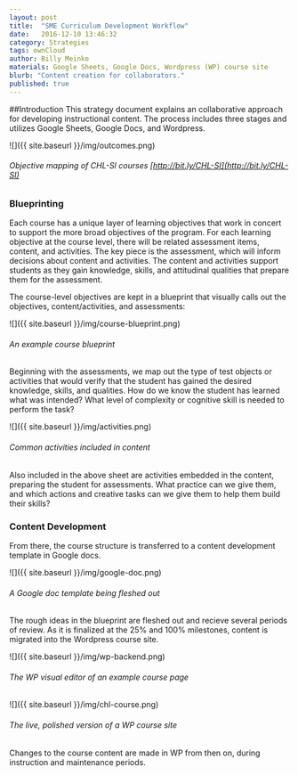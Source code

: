 ```yaml
---
layout: post
title:  "SME Curriculum Development Workflow"
date:   2016-12-10 13:46:32
category: Strategies
tags: ownCloud
author: Billy Meinke
materials: Google Sheets, Google Docs, Wordpress (WP) course site
blurb: "Content creation for collaborators."
published: true
---
```



##Introduction
This strategy document explains an collaborative approach  for developing instructional content. The process includes three stages and utilizes Google Sheets, Google Docs, and Wordpress.

![]({{ site.baseurl }}/img/outcomes.png)

###### Objective mapping of CHL-SI courses [http://bit.ly/CHL-SI](http://bit.ly/CHL-SI)

>  

### Blueprinting
Each course has a unique layer of learning objectives that work in concert to support the more broad objectives of the program. For each learning objective at the course level, there will be related assessment items, content, and activities. The key piece is the assessment, which will inform decisions about content and activities. The content and activities support students as they gain knowledge, skills, and attitudinal qualities that prepare them for the assessment.

The course-level objectives are kept in a blueprint that visually calls out the objectives, content/activities, and assessments:

![]({{ site.baseurl }}/img/course-blueprint.png)

###### An example course blueprint

Beginning with the assessments, we map out the type of test objects or activities that would verify that the student has gained the desired knowledge, skills, and qualities. How do we know the student has learned what was intended? What level of complexity or cognitive skill is needed to perform the task?

![]({{ site.baseurl }}/img/activities.png)

###### Common activities included in content

Also included in the above sheet are activities embedded in the content, preparing the student for assessments. What practice can we give them, and which actions and creative tasks can we give them to help them build their skills?

>  

### Content Development

From there, the course structure is transferred to a content development template in Google docs.

![]({{ site.baseurl }}/img/google-doc.png)

###### A Google doc template being fleshed out

The rough ideas in the blueprint are fleshed out and recieve several periods of review. As it is finalized at the 25% and 100% milestones, content is migrated into the Wordpress course site.

![]({{ site.baseurl }}/img/wp-backend.png)

###### The WP visual editor of an example course page

>  

![]({{ site.baseurl }}/img/chl-course.png)

###### The live, polished version of a WP course site

>  

Changes to the course content are made in WP from then on, during instruction and maintenance periods.